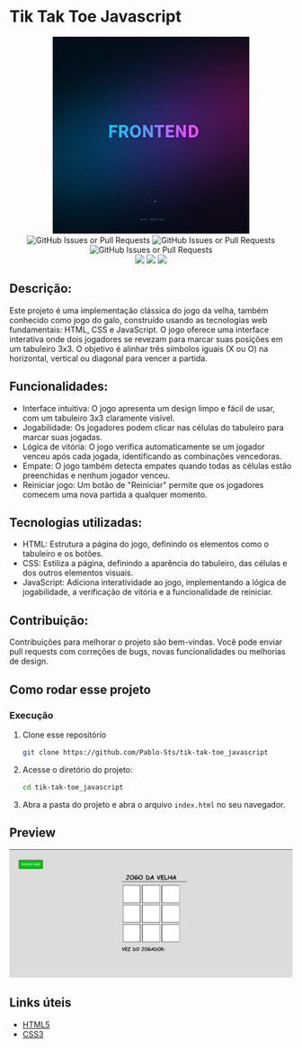 # Tik Tak Toe Javascript

<div align="center">

<img src="./.gitassets/capa.png" width="350px"/>

<div data-badges>
 
 <img alt="GitHub Issues or Pull Requests" src="https://img.shields.io/github/issues/pablo-sts/college_api?style=for-the-badge">
 <img alt="GitHub Issues or Pull Requests" src="https://img.shields.io/github/stars/pablo-sts/college_api?style=for-the-badge">
 <img alt="GitHub Issues or Pull Requests" src="https://img.shields.io/github/forks/pablo-sts/college_api?style=for-the-badge">

</div>

<div data-badges>
 <img src="https://img.shields.io/badge/JavaScript-323330?style=for-the-badge&logo=javascript&logoColor=F7DF1E"/>
 <img src="https://img.shields.io/badge/CSS3-1572B6?style=for-the-badge&logo=css3&logoColor=white"/>
 <img src="https://img.shields.io/badge/HTML5-E34F26?style=for-the-badge&logo=html5&logoColor=white"/>
</div>

</div> 

## Descrição:

Este projeto é uma implementação clássica do jogo da velha, também conhecido como jogo do galo, construído usando as tecnologias web fundamentais: HTML, CSS e JavaScript. O jogo oferece uma interface interativa onde dois jogadores se revezam para marcar suas posições em um tabuleiro 3x3. O objetivo é alinhar três símbolos iguais (X ou O) na horizontal, vertical ou diagonal para vencer a partida.

## Funcionalidades:

- Interface intuitiva: O jogo apresenta um design limpo e fácil de usar, com um tabuleiro 3x3 claramente visível.
- Jogabilidade: Os jogadores podem clicar nas células do tabuleiro para marcar suas jogadas.
- Lógica de vitória: O jogo verifica automaticamente se um jogador venceu após cada jogada, identificando as combinações vencedoras.
- Empate: O jogo também detecta empates quando todas as células estão preenchidas e nenhum jogador venceu.
- Reiniciar jogo: Um botão de "Reiniciar" permite que os jogadores comecem uma nova partida a qualquer momento.

## Tecnologias utilizadas: 

- HTML: Estrutura a página do jogo, definindo os elementos como o tabuleiro e os botões.
- CSS: Estiliza a página, definindo a aparência do tabuleiro, das células e dos outros elementos visuais.
- JavaScript: Adiciona interatividade ao jogo, implementando a lógica de jogabilidade, a verificação de vitória e a funcionalidade de reiniciar.

## Contribuição:

Contribuições para melhorar o projeto são bem-vindas. Você pode enviar pull requests com correções de bugs, novas funcionalidades ou melhorias de design.

## Como rodar esse projeto

### Execução

1. Clone esse repositório

    ```sh
    git clone https://github.com/Pablo-Sts/tik-tak-toe_javascript
    ```

2. Acesse o diretório do projeto: 

    ```sh
    cd tik-tak-toe_javascript
    ```

3. Abra a pasta do projeto e abra o arquivo `index.html` no seu navegador.

## Preview

![Requisição na endpoint de cursos](./.gitassets/1.png)

## Links úteis

- [HTML5](https://developer.mozilla.org/pt-BR/docs/Web/HTML)
- [CSS3](https://developer.mozilla.org/pt-BR/docs/Web/CSS)
